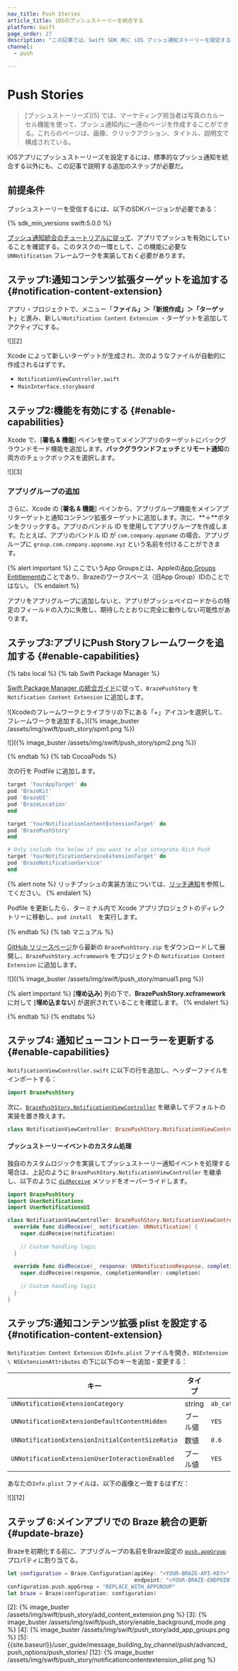 ```yaml
---
nav_title: Push Stories
article_title: iOSのプッシュストーリーを統合する
platform: Swift
page_order: 27
description: "この記事では、Swift SDK 用に iOS プッシュ通知ストーリーを設定する方法について説明します。"
channel:
  - push

---
```


# Push Stories

> \[プッシュストーリーズ][5] では、マーケティング担当者は写真のカルーセル機能を使って、プッシュ通知内に一連のページを作成することができる。これらのページは、画像、クリックアクション、タイトル、説明文で構成されている。 

iOSアプリにプッシュストーリーズを設定するには、標準的なプッシュ通知を統合する以外にも、この記事で説明する追加のステップが必要だ。

## 前提条件

プッシュストーリーを受信するには、以下のSDKバージョンが必要である：

{% sdk_min_versions swift:5.0.0 %}

[プッシュ通知統合のチュートリアルに従って][1]、アプリでプッシュを有効にしていることを確認する。このタスクの一環として、この機能に必要な `UNNotification` フレームワークを実装しておく必要があります。

## ステップ1:通知コンテンツ拡張ターゲットを追加する{#notification-content-extension}

アプリ・プロジェクトで、メニュー「**ファイル」＞「新規作成」＞「ターゲット**」と進み、新しい`Notification Content Extension` ・ターゲットを追加してアクティブにする。

![][2]

Xcode によって新しいターゲットが生成され、次のようなファイルが自動的に作成されるはずです。

- `NotificationViewController.swift`
- `MainInterface.storyboard`

## ステップ2:機能を有効にする {#enable-capabilities}

Xcode で、\[**署名 & 機能**] ペインを使ってメインアプリのターゲットにバックグラウンドモード機能を追加します。**バックグラウンドフェッチ**と**リモート通知**の両方のチェックボックスを選択します。

![][3]

### アプリグループの追加

さらに、Xcode の \[**署名 & 機能**] ペインから、アプリグループ機能をメインアプリターゲットと通知コンテンツ拡張ターゲットに追加します。次に、**＋**ボタンをクリックする。アプリのバンドル ID を使用してアプリグループを作成します。たとえば、アプリのバンドル ID が `com.company.appname` の場合、アプリグループに `group.com.company.appname.xyz` という名前を付けることができます。

{% alert important %}
ここでいうApp Groupsとは、Appleの[App Groups Entitlementの](https://developer.apple.com/documentation/bundleresources/entitlements/com_apple_security_application-groups)ことであり、Brazeのワークスペース（旧App Group）IDのことではない。
{% endalert %}

アプリをアプリグループに追加しないと、アプリがプッシュペイロードからの特定のフィールドの入力に失敗し、期待したとおりに完全に動作しない可能性があります。

## ステップ3:アプリにPush Storyフレームワークを追加する {#enable-capabilities}

{% tabs local %}
{% tab Swift Package Manager %}

[Swift Package Manager の統合ガイド]({{site.baseurl}}/developer_guide/platform_integration_guides/swift/initial_sdk_setup/installation_methods/swift_package_manager/)に従って、`BrazePushStory` を `Notification Content Extension` に追加します。

![Xcodeのフレームワークとライブラリの下にある「+」アイコンを選択して、フレームワークを追加する。]({% image_buster /assets/img/swift/push_story/spm1.png %})

![]({% image_buster /assets/img/swift/push_story/spm2.png %})

{% endtab %}
{% tab CocoaPods %}

次の行を Podfile に追加します。

```ruby
target 'YourAppTarget' do
pod 'BrazeKit'
pod 'BrazeUI'
pod 'BrazeLocation'
end

target 'YourNotificationContentExtensionTarget' do
pod 'BrazePushStory'
end

# Only include the below if you want to also integrate Rich Push
target 'YourNotificationServiceExtensionTarget' do
pod 'BrazeNotificationService'
end
```
{% alert note %}
リッチプッシュの実装方法については、[リッチ通知]({{site.baseurl}}/developer_guide/platform_integration_guides/swift/push_notifications/customization/rich_notifications/?tab=swift%20package%20manager)を参照してください。
{% endalert %}

Podfile を更新したら、ターミナル内で Xcode アプリプロジェクトのディレクトリーに移動し、`pod install`　を実行します。

{% endtab %}
{% tab マニュアル %}

[GitHub リリースページ](https://github.com/braze-inc/braze-swift-sdk/releases)から最新の `BrazePushStory.zip` をダウンロードして展開し、`BrazePushStory.xcframework` をプロジェクトの `Notification Content Extension` に追加します。

![]({% image_buster /assets/img/swift/push_story/manual1.png %})

{% alert important %}
\[**埋め込み**] 列の下で、**BrazePushStory.xcframework** に対して \[**埋め込まない**] が選択されていることを確認します。
{% endalert %}

{% endtab %}
{% endtabs %}

## ステップ4: 通知ビューコントローラーを更新する{#enable-capabilities}

`NotificationViewController.swift` に以下の行を追加し、ヘッダーファイルをインポートする：

```swift
import BrazePushStory
```

次に、[`BrazePushStory.NotificationViewController`](https://braze-inc.github.io/braze-swift-sdk/documentation/brazepushstory/notificationviewcontroller/) を継承してデフォルトの実装を置き換えます。

```swift
class NotificationViewController: BrazePushStory.NotificationViewController {}
```

#### プッシュストーリーイベントのカスタム処理
独自のカスタムロジックを実装してプッシュストーリー通知イベントを処理する場合は、上記のように `BrazePushStory.NotificationViewController` を継承し、以下のように [`didReceive`](https://braze-inc.github.io/braze-swift-sdk/documentation/brazepushstory/notificationviewcontroller/didreceive(_:)) メソッドをオーバーライドします。

```swift
import BrazePushStory
import UserNotifications
import UserNotificationsUI

class NotificationViewController: BrazePushStory.NotificationViewController {
  override func didReceive(_ notification: UNNotification) {
    super.didReceive(notification)
    
    // Custom handling logic
  }
  
  override func didReceive(_ response: UNNotificationResponse, completionHandler completion: @escaping (UNNotificationContentExtensionResponseOption) -> Void) {
    super.didReceive(response, completionHandler: completion)
    
    // Custom handling logic
  }
}
```

## ステップ5:通知コンテンツ拡張 plist を設定する{#notification-content-extension}

`Notification Content Extension` の`Info.plist` ファイルを開き、`NSExtension \ NSExtensionAttributes` の下に以下のキーを追加・変更する：

| キー                                              | タイプ    | 値                  |
|--------------------------------------------------|---------|------------------------|
| `UNNotificationExtensionCategory`                | string  | `ab_cat_push_story_v2` |
| `UNNotificationExtensionDefaultContentHidden`    | ブール値 | `YES`                  |
| `UNNotificationExtensionInitialContentSizeRatio` | 数値  | `0.6`                  |
| `UNNotificationExtensionUserInteractionEnabled`  | ブール値 | `YES`                  |

あなたの`Info.plist` ファイルは、以下の画像と一致するはずだ：

![][12]

## ステップ 6:メインアプリでの Braze 統合の更新{#update-braze}

Brazeを初期化する前に、アプリグループの名前をBraze設定の [`push.appGroup`](https://braze-inc.github.io/braze-swift-sdk/documentation/brazekit/braze/configuration-swift.class/push-swift.class/appgroup)プロパティに割り当てる。

```swift
let configuration = Braze.Configuration(apiKey: "<YOUR-BRAZE-API-KEY>",
                                        endpoint: "<YOUR-BRAZE-ENDPOINT>")
configuration.push.appGroup = "REPLACE_WITH_APPGROUP"
let braze = Braze(configuration: configuration)
```

[1]: {{site.baseurl}}/developer_guide/platform_integration_guides/swift/push_notifications/integration/
[2]: {% image_buster /assets/img/swift/push_story/add_content_extension.png %}
[3]: {% image_buster /assets/img/swift/push_story/enable_background_mode.png %}
[4]: {% image_buster /assets/img/swift/push_story/add_app_groups.png %}
[5]: {{site.baseurl}}/user_guide/message_building_by_channel/push/advanced_push_options/push_stories/
[12]: {% image_buster /assets/img/swift/push_story/notificationcontentextension_plist.png %}
